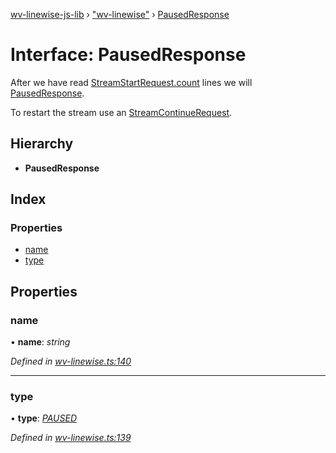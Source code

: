 [wv-linewise-js-lib](../README.md) › ["wv-linewise"](../modules/_wv_linewise_.md) › [PausedResponse](_wv_linewise_.pausedresponse.md)

# Interface: PausedResponse

After we have read [StreamStartRequest.count](_wv_linewise_.streamstartrequest.md#count) lines we will
[PausedResponse](_wv_linewise_.pausedresponse.md).

To restart the stream use an [StreamContinueRequest](_wv_linewise_.streamcontinuerequest.md).

## Hierarchy

* **PausedResponse**

## Index

### Properties

* [name](_wv_linewise_.pausedresponse.md#name)
* [type](_wv_linewise_.pausedresponse.md#type)

## Properties

###  name

• **name**: *string*

*Defined in [wv-linewise.ts:140](https://github.com/forbesmyester/wv-linewise/blob/5431908/js-lib/src/wv-linewise.ts#L140)*

___

###  type

• **type**: *[PAUSED](../enums/_wv_linewise_.response_type.md#paused)*

*Defined in [wv-linewise.ts:139](https://github.com/forbesmyester/wv-linewise/blob/5431908/js-lib/src/wv-linewise.ts#L139)*

